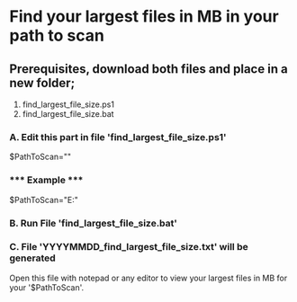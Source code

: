 # Find your largest files in MB in your path to scan

## Prerequisites, download both files and place in a new folder;
1. find_largest_file_size.ps1
2. find_largest_file_size.bat

### A. Edit this part in file 'find_largest_file_size.ps1'
$PathToScan="<Your folder path to scan>"
### *** Example ***
$PathToScan="E:\"

### B. Run File 'find_largest_file_size.bat'

### C. File 'YYYYMMDD_find_largest_file_size.txt' will be generated
Open this file with notepad or any editor to view your largest files in MB for your '$PathToScan'.
